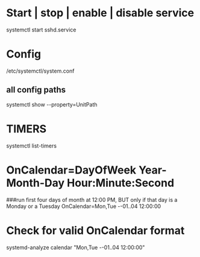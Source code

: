 # Start | stop | enable | disable service
systemctl start sshd.service

# Config
/etc/systemctl/system.conf
## all config paths
systemctl show --property=UnitPath

# TIMERS
systemctl list-timers
# OnCalendar=DayOfWeek Year-Month-Day Hour:Minute:Second
###run first four days of month at 12:00 PM, BUT only if that day is a Monday or a Tuesday
OnCalendar=Mon,Tue *-*-01..04 12:00:00

# Check for valid OnCalendar format
systemd-analyze calendar "Mon,Tue *-*-01..04 12:00:00"
